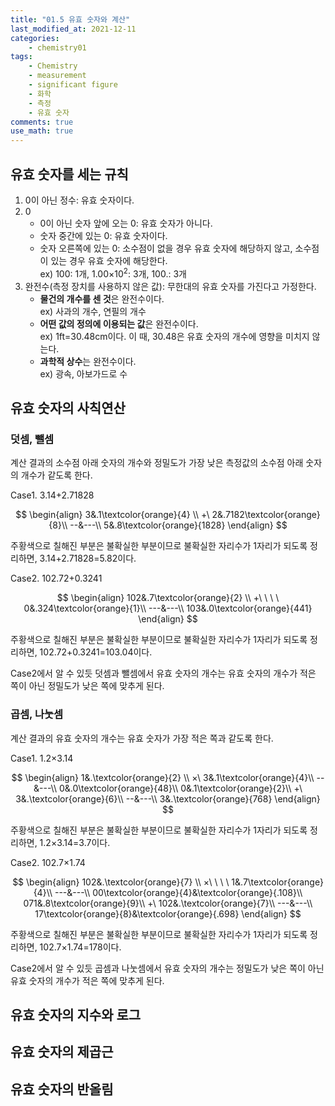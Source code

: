 ```yaml
---
title: "01.5 유효 숫자와 계산"
last_modified_at: 2021-12-11
categories:
    - chemistry01
tags:
    - Chemistry
    - measurement
    - significant figure
    - 화학
    - 측정
    - 유효 숫자
comments: true
use_math: true
---
```


<h2>유효 숫자를 세는 규칙</h2>

1. 0이 아닌 정수: 유효 숫자이다.
2. 0
    - 0이 아닌 숫자 앞에 오는 0: 유효 숫자가 아니다.
    - 숫자 중간에 있는 0: 유효 숫자이다.
    - 숫자 오른쪽에 있는 0: 소수점이 없을 경우 유효 숫자에 해당하지 않고, 소수점이 있는 경우 유효 숫자에 해당한다.\
    ex) 100: 1개, 1.00×10<sup>2</sup>: 3개, 100.: 3개
3. 완전수(측정 장치를 사용하지 않은 값): 무한대의 유효 숫자를 가진다고 가정한다.
    - **물건의 개수를 센 것**은 완전수이다.\
    ex) 사과의 개수, 연필의 개수
    - **어떤 값의 정의에 이용되는 값**은 완전수이다.\
    ex) 1ft=30.48cm이다. 이 때, 30.48은 유효 숫자의 개수에 영향을 미치지 않는다.
    - **과학적 상수**는 완전수이다.\
    ex) 광속, 아보가드로 수

<h2>유효 숫자의 사칙연산</h2>

<h3>덧셈, 뺄셈</h3>

계산 결과의 소수점 아래 숫자의 개수와 정밀도가 가장 낮은 측정값의 소수점 아래 숫자의 개수가 같도록 한다.

Case1. 3.14+2.71828

$$
\begin{align}
3&.1\textcolor{orange}{4} \\
+\ 2&.7182\textcolor{orange}{8}\\
--&---\\
5&.8\textcolor{orange}{1828}
\end{align}
$$

주황색으로 칠해진 부분은 불확실한 부분이므로 불확실한 자리수가 1자리가 되도록 정리하면, 3.14+2.71828=5.82이다.

Case2. 102.72+0.3241

$$
\begin{align}
102&.7\textcolor{orange}{2} \\
+\ \ \ \ 0&.324\textcolor{orange}{1}\\
---&---\\
103&.0\textcolor{orange}{441}
\end{align}
$$

주황색으로 칠해진 부분은 불확실한 부분이므로 불확실한 자리수가 1자리가 되도록 정리하면, 102.72+0.3241=103.04이다.

Case2에서 알 수 있듯 덧셈과 뺄셈에서 유효 숫자의 개수는 유효 숫자의 개수가 적은 쪽이 아닌 정밀도가 낮은 쪽에 맞추게 된다.

<h3>곱셈, 나눗셈</h3>

계산 결과의 유효 숫자의 개수는 유효 숫자가 가장 적은 쪽과 같도록 한다.

Case1. 1.2×3.14

$$
\begin{align}
1&.\textcolor{orange}{2} \\
×\ 3&.1\textcolor{orange}{4}\\
--&---\\
0&.0\textcolor{orange}{48}\\
0&.1\textcolor{orange}{2}\\
+\ 3&.\textcolor{orange}{6}\\
--&---\\
3&.\textcolor{orange}{768}
\end{align}
$$

주황색으로 칠해진 부분은 불확실한 부분이므로 불확실한 자리수가 1자리가 되도록 정리하면, 1.2×3.14=3.7이다.

Case2. 102.7×1.74

$$
\begin{align}
102&.\textcolor{orange}{7} \\
×\ \ \ \ 1&.7\textcolor{orange}{4}\\
---&---\\
00\textcolor{orange}{4}&\textcolor{orange}{.108}\\
071&.8\textcolor{orange}{9}\\
+\ 102&.\textcolor{orange}{7}\\
---&---\\
17\textcolor{orange}{8}&\textcolor{orange}{.698}
\end{align}
$$

주황색으로 칠해진 부분은 불확실한 부분이므로 불확실한 자리수가 1자리가 되도록 정리하면, 102.7×1.74=178이다.

Case2에서 알 수 있듯 곱셈과 나눗셈에서 유효 숫자의 개수는 정밀도가 낮은 쪽이 아닌 유효 숫자의 개수가 적은 쪽에 맞추게 된다.

<h2>유효 숫자의 지수와 로그</h2>



<h2>유효 숫자의 제곱근</h2>



<h2>유효 숫자의 반올림</h2>


